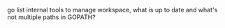 go list
internal
tools to manage workspace, what is up to date and what's not
multiple paths in GOPATH?
